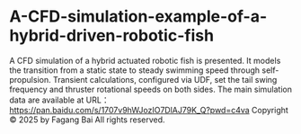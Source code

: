 # A-CFD-simulation-example-of-a-hybrid-driven-robotic-fish
A CFD simulation of a hybrid actuated robotic fish is presented. It models the transition from a static state to steady swimming speed through self-propulsion. Transient calculations, configured via UDF, set the tail swing frequency and thruster rotational speeds on both sides. 
The main simulation data are available at URL：https://pan.baidu.com/s/1707v9hWJozIO7DlAJ79K_Q?pwd=c4va
Copyright © 2025 by Fagang Bai All rights reserved.
